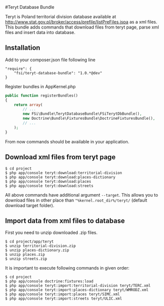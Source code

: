 #Teryt Database Bundle

Teryt is Poland territorial division database available at http://www.stat.gov.pl/broker/access/prefile/listPreFiles.jspa as a xml files.
This bundle adds commands that download files from teryt page, parse xml files and insert data into database.

## Installation

Add to your composer.json file following line

```
"require": {
    "fsi/teryt-database-bundle": "1.0.*@dev"
}
```

Register bundles in AppKernel.php

```php
public function registerBundles()
{
    return array(
        // ...
        new FSi\Bundle\TerytDatabaseBundle\FSiTerytDbBundle(),
        new Doctrine\Bundle\FixturesBundle\DoctrineFixturesBundle(),
        // ...
    );
}
```

From now commands should be available in your application.

## Download xml files from teryt page

```
$ cd project
$ php app/console teryt:download:territorial-division
$ php app/console teryt:download:places-dictionary
$ php app/console teryt:download:places
$ php app/console teryt:download:streets
```

All above commands have additional argument ``--target``. This allows you to download files in other place than
``"%kernel.root_dir%/teryt/`` (default download target folder).

## Import data from xml files to database

First you need to unzip downloaded .zip files.

```
$ cd project/app/teryt
$ unzip territorial-division.zip
$ unzip places-dictionary.zip
$ unzip places.zip
$ unzip streets.zip
```

It is important to execute following commands in given order:

```
$ cd project
$ php app/console doctrine:fixtures:load
$ php app/console teryt:import:territorial-division teryt/TERC.xml
$ php app/console teryt:import:places-dictionary teryt/WMRODZ.xml
$ php app/console teryt:import:places teryt/SIMC.xml
$ php app/console teryt:import:streets teryt/ULIC.xml
```